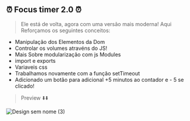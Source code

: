 ## ⏰ Focus timer 2.0 ⏰
> Ele está de volta, agora com uma versão mais moderna! Aqui Reforçamos os seguintes conceitos:
* Manipulação dos Elementos da Dom
* Controlar os volumes atravéns do JS!
* Mais Sobre modularização com js Modules
* import e exports
* Variaveis css
* Trabalhamos novamente com a função setTimeout
* Adicionado um botão para adicional +5 minutos ao contador e - 5 se clicado!




>  Preview ⬇️⬇️

![Design sem nome (3)](https://user-images.githubusercontent.com/107922389/180081199-3cec4c8a-4af8-4e46-82ad-9766a8cc18d6.gif)
